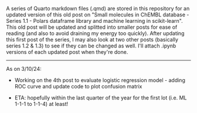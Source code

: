 A series of Quarto markdown files (.qmd) are stored in this repository for an updated version of this old post on
"Small molecules in ChEMBL database - Series 1.1 - Polars dataframe library and machine learning in scikit-learn". This old post will be updated and splitted into smaller posts for ease of reading (and also to avoid draining my energy too quickly). After updating this first post of the series, I may also look at two other posts (basically series 1.2 & 1.3) to see if they can be changed as well. I'll attach .ipynb versions of each updated post when they're done.

---

As on 3/10/24:

* Working on the 4th post to evaluate logistic regression model - adding ROC curve and update code to plot confusion matrix

* ETA: hopefully within the last quarter of the year for the first lot (i.e. ML 1-1-1 to 1-1-4) at least!